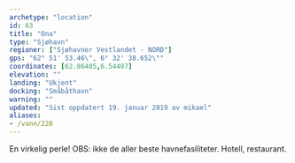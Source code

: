 ```yaml
---
archetype: "location"
id: 63
title: "Ona"
type: "Sjøhavn"
regioner: ["Sjøhavner Vestlandet - NORD"]
gps: "62° 51' 53.46\", 6° 32' 38.652\""
coordinates: [62.86485,6.54407]
elevation: ""
landing: "Ukjent"
docking: "Småbåthavn"
warning: ""
updated: "Sist oppdatert 19. januar 2019 av mikael"
aliases:
- /vann/228
---
```


En virkelig perle! OBS: ikke de aller beste havnefasiliteter. Hotell, restaurant.
